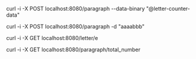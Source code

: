 curl -i -X POST localhost:8080/paragraph --data-binary "@letter-counter-data"

curl -i -X POST localhost:8080/paragraph -d "aaaabbb"

curl -i -X GET localhost:8080/letter/e

curl -i -X GET localhost:8080/paragraph/total_number
